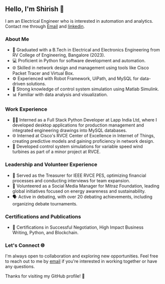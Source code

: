 ## Hello, I'm Shirish 👋

I am an Electrical Engineer who is interested in automation and analytics. Contact me through [Email](shirishkumar226@gmail.com) and [linkedin](https://www.linkedin.com/in/shirish-kumar-/).

### About Me

- 🔌 Graduated with a B.Tech in Electrical and Electronics Engineering from RV College of Engineering, Bangalore (2023).
- 💻 Proficient in Python for software development and automation.
- 🌐 Skilled in network design and management using tools like Cisco Packet Tracer and Virtual Box.
- ⚙️ Experienced with Robot Framework, UiPath, and MySQL for data-driven solutions.
- 🤖 Strong knowledge of control system simulation using Matlab Simulink.
- 📊 Familiar with data analysis and visualization.

### Work Experience

- 👨‍💼 Interned as a Full Stack Python Developer at Lapp India Ltd, where I developed desktop applications for production management and integrated engineering drawings into MySQL databases.
- 🌐 Interned at Cisco's RVCE Center of Excellence in Internet of Things, creating predictive models and gaining proficiency in network design.
- 🔄 Developed control system simulations for variable speed wind turbines as part of a minor project at RVCE.

### Leadership and Volunteer Experience

- 💼 Served as the Treasurer for IEEE RVCE PES, optimizing financial processes and conducting interviews for team expansion.
- 📱 Volunteered as a Social Media Manager for Mitraz Foundation, leading global initiatives focused on energy awareness and sustainability.
- 🗣️ Active in debating, with over 20 debating achievements, including organizing debate tournaments.

### Certifications and Publications

- 📜 Certifications in Successful Negotiation, High Impact Business Writing, Python, and Blockchain.

### Let's Connect 🌐

I'm always open to collaboration and exploring new opportunities. Feel free to reach out to me by [email](shirishkumar226@gmail.com) if you're interested in working together or have any questions.

Thanks for visiting my GitHub profile! 🚀
